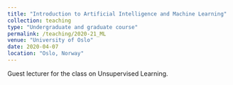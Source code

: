 ```yaml
---
title: "Introduction to Artificial Intelligence and Machine Learning"
collection: teaching
type: "Undergraduate and graduate course"
permalink: /teaching/2020-21_ML
venue: "University of Oslo"
date: 2020-04-07
location: "Oslo, Norway"
---
```


Guest lecturer for the class on Unsupervised Learning.

